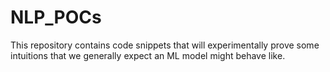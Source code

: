 # NLP_POCs
This repository contains code snippets that will experimentally prove some intuitions that we generally expect an ML model might behave like.
